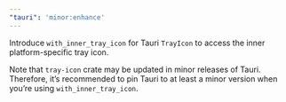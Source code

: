```yaml
---
"tauri": 'minor:enhance'
---
```


Introduce `with_inner_tray_icon` for Tauri `TrayIcon` to access the inner platform-specific tray icon.

Note that `tray-icon` crate may be updated in minor releases of Tauri.
Therefore, it’s recommended to pin Tauri to at least a minor version when you’re using `with_inner_tray_icon`.
